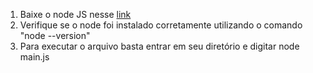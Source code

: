 1) Baixe o node JS nesse [link](https://nodejs.org/en/)
2) Verifique se o node foi instalado corretamente utilizando o comando "node --version"
3) Para executar o arquivo basta entrar em seu diretório e digitar node main.js
